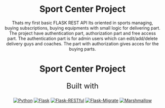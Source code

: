<h1 align="center">Sport Center Project</h1>
<p align="center">Thats my first basic FLASK REST API
Its oriented in sports managing, buying subscriptions, buying equipments with small logic for delivering part.
The project have authentication part, authorization part and free access part. The authentication part is for admin users which can edit/add/delete 
delivery guys and coaches.
  The part with authorization gives acces for the buying parts.</p>
<h1 align="center">Sport Center Project</h1>
<div align="center">
  <p align="center" style="font-size: 24px;">Built with</p>
  <p>
    <a href="https://www.python.org/" target="_blank"><img src="https://img.shields.io/badge/Python-3.9-blue?style=flat-square&logo=python" alt="Python"></a>
    <a href="https://flask.palletsprojects.com/" target="_blank"><img src="https://img.shields.io/badge/Flask-2.0.2-blue?style=flat-square&logo=flask" alt="Flask"></a>
    <a href="https://flask-restful.readthedocs.io/en/latest/" target="_blank"><img src="https://img.shields.io/badge/Flask--Restful-0.3.9-blue?style=flat-square" alt="Flask-RESTful"></a>
    <a href="https://flask-migrate.readthedocs.io/en/latest/" target="_blank"><img src="https://img.shields.io/badge/Flask--Migrate-3.1.0-blue?style=flat-square" alt="Flask-Migrate"></a>
    <a href="https://marshmallow.readthedocs.io/en/stable/" target="_blank"><img src="https://img.shields.io/badge/Marshmallow-3.14.1-blue?style=flat-square" alt="Marshmallow"></a>
  </p>
</div>
</p>
